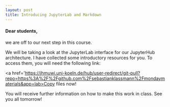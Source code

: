 ```yaml
---
layout: post
title: Introducing JupyterLab and Markdown
---
```


#### Dear students,

we are off to our next step in this course.

We will be taking a look at the JupyterLab interface for our JupyterHub architecture.
I have collected some introductory resources for you. To access them, you will need
the following link:

<a href='https://jhmuwi.uni-koeln.de/hub/user-redirect/git-pull?repo=https%3A%2F%2Fgithub.com%2Fsebastianklassmann%2Fmondaymaterials&app=lab>Copy files now!</a>

You will receive further information on how to make this work in class. See you all tomorrow!


